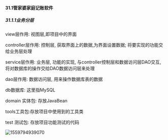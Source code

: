 #### 31.1管家婆家庭记账软件

##### 31.1.1业务分层

 view层作用: 视图层,即项目中的界面

controller层作用: 控制层, 获取界面上的数据,为界面设置数据; 将要实现的功能交给业务层处理

service层作用: 业务层, 功能的实现, 与controller控制层和数据访问层DAO交互, 将对数据库的操作交给DAO数据访问层来处理

dao层作用: 数据访问层, 用来操作数据库表的数据

db数据库: 这里指MySQL

domain 实体包: 存放JavaBean

tools工具包:存放项目中使用到的工具类

test 测试包: 存放项目功能测试的代码

![1559794939070](C:\Users\请\AppData\Roaming\Typora\typora-user-images\1559794939070.png)

